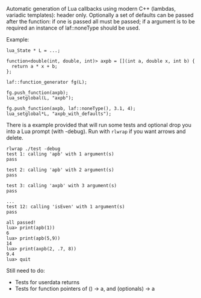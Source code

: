 Automatic generation of Lua callbacks using modern C++ (lambdas, variadic templates): header only.
Optionally a set of defaults can be passed after the function: if one is passed all must be passed; 
if a argument is to be required an instance of laf::noneType should be used.

Example:
  
    lua_State * L = ...;

    function<double(int, double, int)> axpb = [](int a, double x, int b) {
      return a * x + b;
    };

    laf::function_generator fg(L);

    fg.push_function(axpb);
    lua_setglobal(L, "axpb");

    fg.push_function(axpb, laf::noneType(), 3.1, 4);
    lua_setglobal*L, "axpb_with_defaults");



There is a example provided that will run some tests and optional drop you into a Lua prompt (with -debug).
Run with `rlwrap` if you want arrows and delete.

    rlwrap ./test -debug
    test 1: calling 'apb' with 1 argument(s)
    pass

    test 2: calling 'apb' with 2 argument(s)
    pass

    test 3: calling 'axpb' with 3 argument(s)
    pass

    ...
    test 12: calling 'isEven' with 1 argument(s)
    pass

    all passed!
    lua> print(apb(1))
    6
    lua> print(apb(5,9))
    14
    lua> print(axpb(2, .7, 8))
    9.4
    lua> quit


Still need to do:

- Tests for userdata returns
- Tests for function pointers of () -> a, and (optionals) -> a
